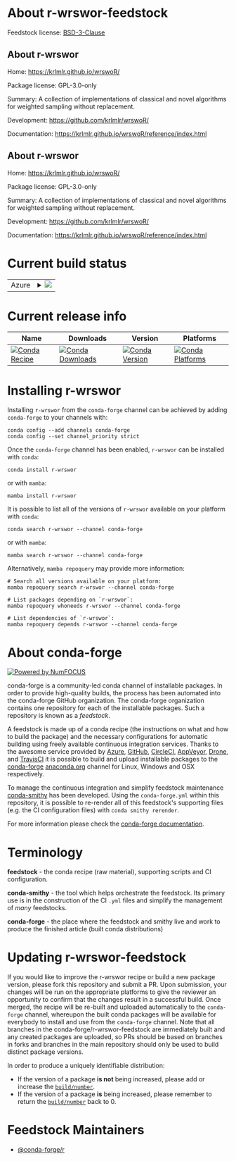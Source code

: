 About r-wrswor-feedstock
========================

Feedstock license: [BSD-3-Clause](https://github.com/conda-forge/r-wrswor-feedstock/blob/main/LICENSE.txt)


About r-wrswor
--------------

Home: https://krlmlr.github.io/wrswoR/

Package license: GPL-3.0-only

Summary: A collection of implementations of classical and novel algorithms for weighted sampling without replacement.

Development: https://github.com/krlmlr/wrswoR/

Documentation: https://krlmlr.github.io/wrswoR/reference/index.html

About r-wrswor
--------------

Home: https://krlmlr.github.io/wrswoR/

Package license: GPL-3.0-only

Summary: A collection of implementations of classical and novel algorithms for weighted sampling without replacement.

Development: https://github.com/krlmlr/wrswoR/

Documentation: https://krlmlr.github.io/wrswoR/reference/index.html

Current build status
====================


<table>
    
  <tr>
    <td>Azure</td>
    <td>
      <details>
        <summary>
          <a href="https://dev.azure.com/conda-forge/feedstock-builds/_build/latest?definitionId=19811&branchName=main">
            <img src="https://dev.azure.com/conda-forge/feedstock-builds/_apis/build/status/r-wrswor-feedstock?branchName=main">
          </a>
        </summary>
        <table>
          <thead><tr><th>Variant</th><th>Status</th></tr></thead>
          <tbody><tr>
              <td>linux_64_r_base4.3</td>
              <td>
                <a href="https://dev.azure.com/conda-forge/feedstock-builds/_build/latest?definitionId=19811&branchName=main">
                  <img src="https://dev.azure.com/conda-forge/feedstock-builds/_apis/build/status/r-wrswor-feedstock?branchName=main&jobName=linux&configuration=linux%20linux_64_r_base4.3" alt="variant">
                </a>
              </td>
            </tr><tr>
              <td>linux_64_r_base4.4</td>
              <td>
                <a href="https://dev.azure.com/conda-forge/feedstock-builds/_build/latest?definitionId=19811&branchName=main">
                  <img src="https://dev.azure.com/conda-forge/feedstock-builds/_apis/build/status/r-wrswor-feedstock?branchName=main&jobName=linux&configuration=linux%20linux_64_r_base4.4" alt="variant">
                </a>
              </td>
            </tr><tr>
              <td>osx_64_r_base4.3</td>
              <td>
                <a href="https://dev.azure.com/conda-forge/feedstock-builds/_build/latest?definitionId=19811&branchName=main">
                  <img src="https://dev.azure.com/conda-forge/feedstock-builds/_apis/build/status/r-wrswor-feedstock?branchName=main&jobName=osx&configuration=osx%20osx_64_r_base4.3" alt="variant">
                </a>
              </td>
            </tr><tr>
              <td>osx_64_r_base4.4</td>
              <td>
                <a href="https://dev.azure.com/conda-forge/feedstock-builds/_build/latest?definitionId=19811&branchName=main">
                  <img src="https://dev.azure.com/conda-forge/feedstock-builds/_apis/build/status/r-wrswor-feedstock?branchName=main&jobName=osx&configuration=osx%20osx_64_r_base4.4" alt="variant">
                </a>
              </td>
            </tr><tr>
              <td>win_64_r_base4.3</td>
              <td>
                <a href="https://dev.azure.com/conda-forge/feedstock-builds/_build/latest?definitionId=19811&branchName=main">
                  <img src="https://dev.azure.com/conda-forge/feedstock-builds/_apis/build/status/r-wrswor-feedstock?branchName=main&jobName=win&configuration=win%20win_64_r_base4.3" alt="variant">
                </a>
              </td>
            </tr><tr>
              <td>win_64_r_base4.4</td>
              <td>
                <a href="https://dev.azure.com/conda-forge/feedstock-builds/_build/latest?definitionId=19811&branchName=main">
                  <img src="https://dev.azure.com/conda-forge/feedstock-builds/_apis/build/status/r-wrswor-feedstock?branchName=main&jobName=win&configuration=win%20win_64_r_base4.4" alt="variant">
                </a>
              </td>
            </tr>
          </tbody>
        </table>
      </details>
    </td>
  </tr>
</table>

Current release info
====================

| Name | Downloads | Version | Platforms |
| --- | --- | --- | --- |
| [![Conda Recipe](https://img.shields.io/badge/recipe-r--wrswor-green.svg)](https://anaconda.org/conda-forge/r-wrswor) | [![Conda Downloads](https://img.shields.io/conda/dn/conda-forge/r-wrswor.svg)](https://anaconda.org/conda-forge/r-wrswor) | [![Conda Version](https://img.shields.io/conda/vn/conda-forge/r-wrswor.svg)](https://anaconda.org/conda-forge/r-wrswor) | [![Conda Platforms](https://img.shields.io/conda/pn/conda-forge/r-wrswor.svg)](https://anaconda.org/conda-forge/r-wrswor) |

Installing r-wrswor
===================

Installing `r-wrswor` from the `conda-forge` channel can be achieved by adding `conda-forge` to your channels with:

```
conda config --add channels conda-forge
conda config --set channel_priority strict
```

Once the `conda-forge` channel has been enabled, `r-wrswor` can be installed with `conda`:

```
conda install r-wrswor
```

or with `mamba`:

```
mamba install r-wrswor
```

It is possible to list all of the versions of `r-wrswor` available on your platform with `conda`:

```
conda search r-wrswor --channel conda-forge
```

or with `mamba`:

```
mamba search r-wrswor --channel conda-forge
```

Alternatively, `mamba repoquery` may provide more information:

```
# Search all versions available on your platform:
mamba repoquery search r-wrswor --channel conda-forge

# List packages depending on `r-wrswor`:
mamba repoquery whoneeds r-wrswor --channel conda-forge

# List dependencies of `r-wrswor`:
mamba repoquery depends r-wrswor --channel conda-forge
```


About conda-forge
=================

[![Powered by
NumFOCUS](https://img.shields.io/badge/powered%20by-NumFOCUS-orange.svg?style=flat&colorA=E1523D&colorB=007D8A)](https://numfocus.org)

conda-forge is a community-led conda channel of installable packages.
In order to provide high-quality builds, the process has been automated into the
conda-forge GitHub organization. The conda-forge organization contains one repository
for each of the installable packages. Such a repository is known as a *feedstock*.

A feedstock is made up of a conda recipe (the instructions on what and how to build
the package) and the necessary configurations for automatic building using freely
available continuous integration services. Thanks to the awesome service provided by
[Azure](https://azure.microsoft.com/en-us/services/devops/), [GitHub](https://github.com/),
[CircleCI](https://circleci.com/), [AppVeyor](https://www.appveyor.com/),
[Drone](https://cloud.drone.io/welcome), and [TravisCI](https://travis-ci.com/)
it is possible to build and upload installable packages to the
[conda-forge](https://anaconda.org/conda-forge) [anaconda.org](https://anaconda.org/)
channel for Linux, Windows and OSX respectively.

To manage the continuous integration and simplify feedstock maintenance
[conda-smithy](https://github.com/conda-forge/conda-smithy) has been developed.
Using the ``conda-forge.yml`` within this repository, it is possible to re-render all of
this feedstock's supporting files (e.g. the CI configuration files) with ``conda smithy rerender``.

For more information please check the [conda-forge documentation](https://conda-forge.org/docs/).

Terminology
===========

**feedstock** - the conda recipe (raw material), supporting scripts and CI configuration.

**conda-smithy** - the tool which helps orchestrate the feedstock.
                   Its primary use is in the construction of the CI ``.yml`` files
                   and simplify the management of *many* feedstocks.

**conda-forge** - the place where the feedstock and smithy live and work to
                  produce the finished article (built conda distributions)


Updating r-wrswor-feedstock
===========================

If you would like to improve the r-wrswor recipe or build a new
package version, please fork this repository and submit a PR. Upon submission,
your changes will be run on the appropriate platforms to give the reviewer an
opportunity to confirm that the changes result in a successful build. Once
merged, the recipe will be re-built and uploaded automatically to the
`conda-forge` channel, whereupon the built conda packages will be available for
everybody to install and use from the `conda-forge` channel.
Note that all branches in the conda-forge/r-wrswor-feedstock are
immediately built and any created packages are uploaded, so PRs should be based
on branches in forks and branches in the main repository should only be used to
build distinct package versions.

In order to produce a uniquely identifiable distribution:
 * If the version of a package **is not** being increased, please add or increase
   the [``build/number``](https://docs.conda.io/projects/conda-build/en/latest/resources/define-metadata.html#build-number-and-string).
 * If the version of a package **is** being increased, please remember to return
   the [``build/number``](https://docs.conda.io/projects/conda-build/en/latest/resources/define-metadata.html#build-number-and-string)
   back to 0.

Feedstock Maintainers
=====================

* [@conda-forge/r](https://github.com/orgs/conda-forge/teams/r/)

